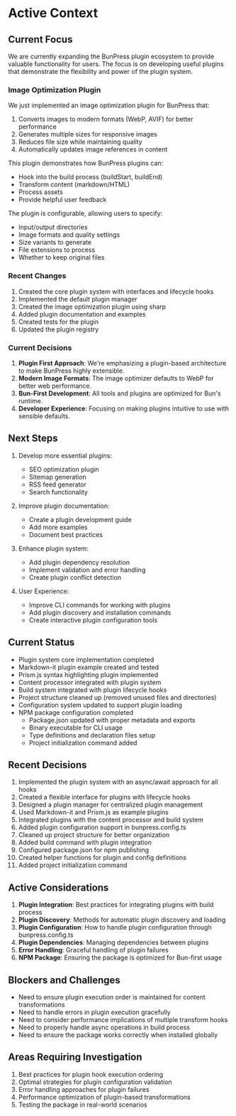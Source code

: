 # Active Context

## Current Focus

We are currently expanding the BunPress plugin ecosystem to provide valuable functionality for users. The focus is on developing useful plugins that demonstrate the flexibility and power of the plugin system.

### Image Optimization Plugin

We just implemented an image optimization plugin for BunPress that:

1. Converts images to modern formats (WebP, AVIF) for better performance
2. Generates multiple sizes for responsive images
3. Reduces file size while maintaining quality
4. Automatically updates image references in content

This plugin demonstrates how BunPress plugins can:
- Hook into the build process (buildStart, buildEnd)
- Transform content (markdown/HTML)
- Process assets
- Provide helpful user feedback

The plugin is configurable, allowing users to specify:
- Input/output directories
- Image formats and quality settings
- Size variants to generate
- File extensions to process
- Whether to keep original files

### Recent Changes

1. Created the core plugin system with interfaces and lifecycle hooks
2. Implemented the default plugin manager
3. Created the image optimization plugin using sharp
4. Added plugin documentation and examples
5. Created tests for the plugin
6. Updated the plugin registry

### Current Decisions

1. **Plugin First Approach**: We're emphasizing a plugin-based architecture to make BunPress highly extensible.
2. **Modern Image Formats**: The image optimizer defaults to WebP for better web performance.
3. **Bun-First Development**: All tools and plugins are optimized for Bun's runtime.
4. **Developer Experience**: Focusing on making plugins intuitive to use with sensible defaults.

## Next Steps

1. Develop more essential plugins:
   - SEO optimization plugin
   - Sitemap generation
   - RSS feed generator
   - Search functionality

2. Improve plugin documentation:
   - Create a plugin development guide
   - Add more examples
   - Document best practices

3. Enhance plugin system:
   - Add plugin dependency resolution
   - Implement validation and error handling
   - Create plugin conflict detection

4. User Experience:
   - Improve CLI commands for working with plugins
   - Add plugin discovery and installation commands
   - Create interactive plugin configuration tools

## Current Status
- Plugin system core implementation completed
- Markdown-it plugin example created and tested
- Prism.js syntax highlighting plugin implemented
- Content processor integrated with plugin system
- Build system integrated with plugin lifecycle hooks
- Project structure cleaned up (removed unused files and directories)
- Configuration system updated to support plugin loading
- NPM package configuration completed
  - Package.json updated with proper metadata and exports
  - Binary executable for CLI usage
  - Type definitions and declaration files setup
  - Project initialization command added

## Recent Decisions
1. Implemented the plugin system with an async/await approach for all hooks
2. Created a flexible interface for plugins with lifecycle hooks
3. Designed a plugin manager for centralized plugin management
4. Used Markdown-it and Prism.js as example plugins
5. Integrated plugins with the content processor and build system
6. Added plugin configuration support in bunpress.config.ts
7. Cleaned up project structure for better organization
8. Added build command with plugin integration
9. Configured package.json for npm publishing
10. Created helper functions for plugin and config definitions
11. Added project initialization command

## Active Considerations
1. **Plugin Integration**: Best practices for integrating plugins with build process
2. **Plugin Discovery**: Methods for automatic plugin discovery and loading
3. **Plugin Configuration**: How to handle plugin configuration through bunpress.config.ts
4. **Plugin Dependencies**: Managing dependencies between plugins
5. **Error Handling**: Graceful handling of plugin failures
6. **NPM Package**: Ensuring the package is optimized for Bun-first usage

## Blockers and Challenges
- Need to ensure plugin execution order is maintained for content transformations
- Need to handle errors in plugin execution gracefully
- Need to consider performance implications of multiple transform hooks
- Need to properly handle async operations in build process
- Need to ensure the package works correctly when installed globally

## Areas Requiring Investigation
1. Best practices for plugin hook execution ordering
2. Optimal strategies for plugin configuration validation
3. Error handling approaches for plugin failures
4. Performance optimization of plugin-based transformations
5. Testing the package in real-world scenarios 
